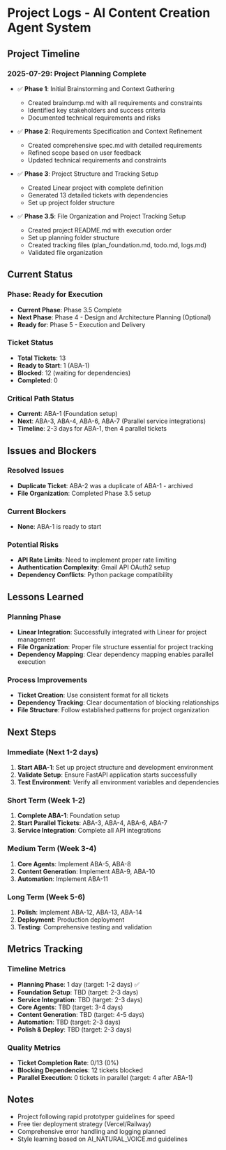 # Project Logs - AI Content Creation Agent System

## Project Timeline

### 2025-07-29: Project Planning Complete
- ✅ **Phase 1**: Initial Brainstorming and Context Gathering
  - Created braindump.md with all requirements and constraints
  - Identified key stakeholders and success criteria
  - Documented technical requirements and risks

- ✅ **Phase 2**: Requirements Specification and Context Refinement
  - Created comprehensive spec.md with detailed requirements
  - Refined scope based on user feedback
  - Updated technical requirements and constraints

- ✅ **Phase 3**: Project Structure and Tracking Setup
  - Created Linear project with complete definition
  - Generated 13 detailed tickets with dependencies
  - Set up project folder structure

- ✅ **Phase 3.5**: File Organization and Project Tracking Setup
  - Created project README.md with execution order
  - Set up planning folder structure
  - Created tracking files (plan_foundation.md, todo.md, logs.md)
  - Validated file organization

## Current Status

### Phase: Ready for Execution
- **Current Phase**: Phase 3.5 Complete
- **Next Phase**: Phase 4 - Design and Architecture Planning (Optional)
- **Ready for**: Phase 5 - Execution and Delivery

### Ticket Status
- **Total Tickets**: 13
- **Ready to Start**: 1 (ABA-1)
- **Blocked**: 12 (waiting for dependencies)
- **Completed**: 0

### Critical Path Status
- **Current**: ABA-1 (Foundation setup)
- **Next**: ABA-3, ABA-4, ABA-6, ABA-7 (Parallel service integrations)
- **Timeline**: 2-3 days for ABA-1, then 4 parallel tickets

## Issues and Blockers

### Resolved Issues
- **Duplicate Ticket**: ABA-2 was a duplicate of ABA-1 - archived
- **File Organization**: Completed Phase 3.5 setup

### Current Blockers
- **None**: ABA-1 is ready to start

### Potential Risks
- **API Rate Limits**: Need to implement proper rate limiting
- **Authentication Complexity**: Gmail API OAuth2 setup
- **Dependency Conflicts**: Python package compatibility

## Lessons Learned

### Planning Phase
- **Linear Integration**: Successfully integrated with Linear for project management
- **File Organization**: Proper file structure essential for project tracking
- **Dependency Mapping**: Clear dependency mapping enables parallel execution

### Process Improvements
- **Ticket Creation**: Use consistent format for all tickets
- **Dependency Tracking**: Clear documentation of blocking relationships
- **File Structure**: Follow established patterns for project organization

## Next Steps

### Immediate (Next 1-2 days)
1. **Start ABA-1**: Set up project structure and development environment
2. **Validate Setup**: Ensure FastAPI application starts successfully
3. **Test Environment**: Verify all environment variables and dependencies

### Short Term (Week 1-2)
1. **Complete ABA-1**: Foundation setup
2. **Start Parallel Tickets**: ABA-3, ABA-4, ABA-6, ABA-7
3. **Service Integration**: Complete all API integrations

### Medium Term (Week 3-4)
1. **Core Agents**: Implement ABA-5, ABA-8
2. **Content Generation**: Implement ABA-9, ABA-10
3. **Automation**: Implement ABA-11

### Long Term (Week 5-6)
1. **Polish**: Implement ABA-12, ABA-13, ABA-14
2. **Deployment**: Production deployment
3. **Testing**: Comprehensive testing and validation

## Metrics Tracking

### Timeline Metrics
- **Planning Phase**: 1 day (target: 1-2 days) ✅
- **Foundation Setup**: TBD (target: 2-3 days)
- **Service Integration**: TBD (target: 2-3 days)
- **Core Agents**: TBD (target: 3-4 days)
- **Content Generation**: TBD (target: 4-5 days)
- **Automation**: TBD (target: 2-3 days)
- **Polish & Deploy**: TBD (target: 2-3 days)

### Quality Metrics
- **Ticket Completion Rate**: 0/13 (0%)
- **Blocking Dependencies**: 12 tickets blocked
- **Parallel Execution**: 0 tickets in parallel (target: 4 after ABA-1)

## Notes
- Project following rapid prototyper guidelines for speed
- Free tier deployment strategy (Vercel/Railway)
- Comprehensive error handling and logging planned
- Style learning based on AI_NATURAL_VOICE.md guidelines 